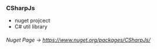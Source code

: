 ### CSharpJs

- nuget projcect
- C# util library

###### Nuget Page ->  <https://www.nuget.org/packages/CSharpJs/>
